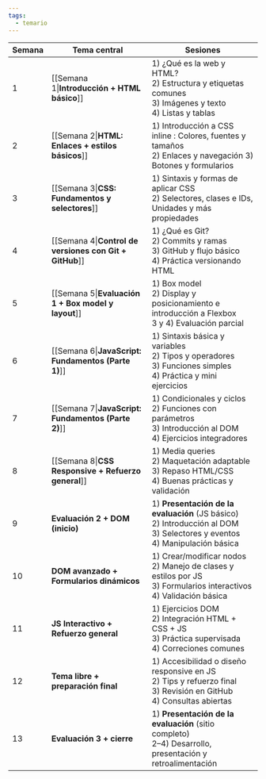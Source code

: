 ```yaml
---
tags:
  - temario
---
```


| Semana | Tema central                                            | Sesiones                                                                                                                           |
| ------ | ------------------------------------------------------- | ---------------------------------------------------------------------------------------------------------------------------------- |
| 1      | [[Semana 1\|**Introducción + HTML básico**]]            | 1) ¿Qué es la web y HTML? <br>2) Estructura y etiquetas comunes <br>3) Imágenes y texto <br>4) Listas y tablas                     |
| 2      | [[Semana 2\|**HTML: Enlaces + estilos básicos**]]       | 1) Introducción a CSS inline : Colores, fuentes y tamaños <br>2) Enlaces y navegación 3) Botones y formularios                     |
| 3      | [[Semana 3\|**CSS: Fundamentos y selectores**]]         | 1) Sintaxis y formas de aplicar CSS <br>2) Selectores, clases e IDs, Unidades y más propiedades                                    |
| 4      | [[Semana 4\|**Control de versiones con Git + GitHub**]] | 1) ¿Qué es Git? <br>2) Commits y ramas <br>3) GitHub y flujo básico <br>4) Práctica versionando HTML                               |
| 5      | [[Semana 5\|**Evaluación 1 + Box model y layout**]]     | 1) Box model <br>2) Display y posicionamiento e introducción a Flexbox <br> 3 y 4) Evaluación parcial                              |
| 6      | [[Semana 6\|**JavaScript: Fundamentos (Parte 1)**]]     | 1) Sintaxis básica y variables <br>2) Tipos y operadores <br>3) Funciones simples <br>4) Práctica y mini ejercicios                |
| 7      | [[Semana 7\|**JavaScript: Fundamentos (Parte 2)**]]     | 1) Condicionales y ciclos <br>2) Funciones con parámetros <br>3) Introducción al DOM <br>4) Ejercicios integradores                |
| 8      | [[Semana 8\|**CSS Responsive + Refuerzo general**]]     | 1) Media queries <br>2) Maquetación adaptable <br>3) Repaso HTML/CSS <br>4) Buenas prácticas y validación                          |
| 9      | **Evaluación 2 + DOM (inicio)**                         | 1) **Presentación de la evaluación** (JS básico) <br>2) Introducción al DOM <br>3) Selectores y eventos <br>4) Manipulación básica |
| 10     | **DOM avanzado + Formularios dinámicos**                | 1) Crear/modificar nodos <br>2) Manejo de clases y estilos por JS <br>3) Formularios interactivos <br>4) Validación básica         |
| 11     | **JS Interactivo + Refuerzo general**                   | 1) Ejercicios DOM <br>2) Integración HTML + CSS + JS <br>3) Práctica supervisada <br>4) Correciones comunes                        |
| 12     | **Tema libre + preparación final**                      | 1) Accesibilidad o diseño responsive en JS <br>2) Tips y refuerzo final <br>3) Revisión en GitHub <br>4) Consultas abiertas        |
| 13     | **Evaluación 3 + cierre**                               | 1) **Presentación de la evaluación** (sitio completo) <br>2–4) Desarrollo, presentación y retroalimentación                        |
